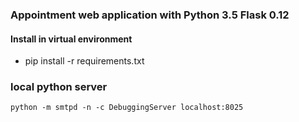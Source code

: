 ### Appointment web application with Python 3.5 Flask 0.12

#### Install in virtual environment
- pip install -r requirements.txt

### local python server
`python -m smtpd -n -c DebuggingServer localhost:8025`
